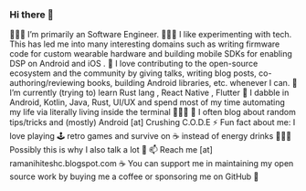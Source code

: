 ### Hi there 👋

<!--
**RamaniHiteshc/RamaniHiteshc** is a ✨ _special_ ✨ repository because its `README.md` (this file) appears on your GitHub profile.

Here are some ideas to get you started
-->
👨🏻‍💻  I’m primarily an Software Engineer.
👨🏻‍🔬  I like experimenting with tech. This has led me into many interesting domains such as writing firmware code for custom wearable hardware and building mobile SDKs for enabling DSP on Android and iOS .
🤗  I love contributing to the open-source ecosystem and the community by giving talks, writing blog posts, co-authoring/reviewing books, building Android libraries, etc. whenever I can.
🌱  I’m currently (trying to) learn Rust lang , React Native , Flutter 
💬  I dabble in Android, Kotlin, Java, Rust, UI/UX and spend most of my time automating my life via literally living inside the terminal 🤷🏻‍♂️
📝  I often blog about random tips/tricks and (mostly) Android [at] Crushing C.O.D.E
⚡️  Fun fact about me: I love playing 🕹 retro games and survive on ☕️ instead of energy drinks 🙇🏻‍♂️  Possibly this is why I also talk a lot 🤔
📫  Reach me [at] ramanihiteshc.blogspot.com
☕️  You can support me in maintaining my open source work by buying me a coffee or sponsoring me on GitHub 🤗
